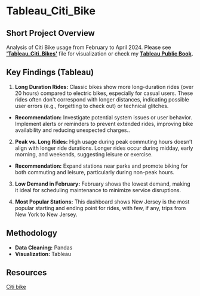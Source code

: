 # Tableau_Citi_Bike

## Short Project Overview
Analysis of Citi Bike usage from February to April 2024.
Please see **['Tableau_Citi_Bikes'](https://github.com/LegallyNotBlonde/Tableau_Citi_Bike/blob/main/Tableau_Citi_Bikes.twbx)** file for visualization or check my **[Tableau Public Book](https://public.tableau.com/app/profile/sabrina.linden/viz/Book4_17254336170670/MainStory?publish=yes).**

## Key Findings (Tableau)

1. **Long Duration Rides:** Classic bikes show more long-duration rides (over 20 hours) compared to electric bikes, especially for casual users. These rides often don't correspond with longer distances, indicating possible user errors (e.g., forgetting to check out) or technical glitches.

* **Recommendation:** Investigate potential system issues or user behavior. Implement alerts or reminders to prevent extended rides, improving bike availability and reducing unexpected charges..

2. **Peak vs. Long Rides:** High usage during peak commuting hours doesn’t align with longer ride durations. Longer rides occur during midday, early morning, and weekends, suggesting leisure or exercise.
* **Recommendation:**  Expand stations near parks and promote biking for both commuting and leisure, particularly during non-peak hours.


3. **Low Demand in February:** February shows the lowest demand, making it ideal for scheduling maintenance to minimize service disruptions.

4. **Most Popular Stations:** This dashboard shows New Jersey is the most popular starting and ending point for rides, with few, if any, trips from New York to New Jersey.


## Methodology
* **Data Cleaning:** Pandas
* **Visualization:** Tableau

## Resources
[Citi bike](https://citibikenyc.com/system-data)